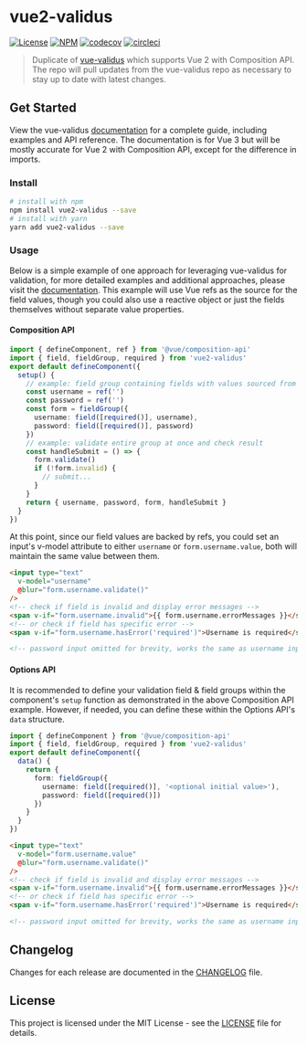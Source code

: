 # vue2-validus

[![License][license-image]][license-url]
[![NPM][npm-image]][npm-url]
[![codecov][codecov-image]][codecov-url]
[![circleci][circleci-image]][circleci-url]

> Duplicate of [vue-validus](https://github.com/dev-tavern/vue-validus) which supports Vue 2 with Composition API.  The repo will pull updates from the vue-validus repo as necessary to stay up to date with latest changes.

## Get Started

View the vue-validus [documentation](https://vue-validus.devtavern.com) for a complete guide, including examples and API reference.  The documentation is for Vue 3 but will be mostly accurate for Vue 2 with Composition API, except for the difference in imports.

### Install
```bash
# install with npm
npm install vue2-validus --save
# install with yarn
yarn add vue2-validus --save
```

### Usage

Below is a simple example of one approach for leveraging vue-validus for validation, for more detailed examples and additional approaches, please visit the [documentation](https://vue-validus.devtavern.com).  This example will use Vue refs as the source for the field values, though you could also use a reactive object or just the fields themselves without separate value properties.

#### Composition API

```typescript
import { defineComponent, ref } from '@vue/composition-api'
import { field, fieldGroup, required } from 'vue2-validus'
export default defineComponent({
  setup() {
    // example: field group containing fields with values sourced from refs
    const username = ref('')
    const password = ref('')
    const form = fieldGroup({
      username: field([required()], username),
      password: field([required()], password)
    })
    // example: validate entire group at once and check result
    const handleSubmit = () => {
      form.validate()
      if (!form.invalid) {
        // submit...
      }
    }
    return { username, password, form, handleSubmit }
  }
})
```
At this point, since our field values are backed by refs, you could set an input's v-model attribute to either `username` or `form.username.value`, both will maintain the same value between them.
```html
<input type="text"
  v-model="username"
  @blur="form.username.validate()"
/>
<!-- check if field is invalid and display error messages -->
<span v-if="form.username.invalid">{{ form.username.errorMessages }}</span>
<!-- or check if field has specific error -->
<span v-if="form.username.hasError('required')">Username is required</span>

<!-- password input omitted for brevity, works the same as username input -->
```

#### Options API

It is recommended to define your validation field & field groups within the component's `setup` function as demonstrated in the above Composition API example.  However, if needed, you can define these within the Options API's `data` structure.

```typescript
import { defineComponent } from '@vue/composition-api'
import { field, fieldGroup, required } from 'vue2-validus'
export default defineComponent({
  data() {
    return {
      form: fieldGroup({
        username: field([required()], '<optional initial value>'),
        password: field([required()])
      })
    }
  }
})
```
```html
<input type="text"
  v-model="form.username.value"
  @blur="form.username.validate()"
/>
<!-- check if field is invalid and display error messages -->
<span v-if="form.username.invalid">{{ form.username.errorMessages }}</span>
<!-- or check if field has specific error -->
<span v-if="form.username.hasError('required')">Username is required</span>

<!-- password input omitted for brevity, works the same as username input -->
```

## Changelog

Changes for each release are documented in the [CHANGELOG](CHANGELOG.md) file.

## License

This project is licensed under the MIT License - see the [LICENSE](LICENSE) file for details.

[npm-image]: https://img.shields.io/npm/v/vue2-validus.svg
[npm-url]: https://npmjs.org/package/vue2-validus
[license-image]: https://img.shields.io/badge/license-MIT-blue.svg
[license-url]: LICENSE
[codecov-image]: https://codecov.io/gh/dev-tavern/vue2-validus/branch/main/graph/badge.svg?token=IFCU4CBZWR
[codecov-url]: https://codecov.io/gh/dev-tavern/vue2-validus
[circleci-image]: https://circleci.com/gh/dev-tavern/vue2-validus.svg?style=svg
[circleci-url]: https://circleci.com/gh/dev-tavern/vue2-validus